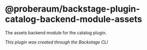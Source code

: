 # @proberaum/backstage-plugin-catalog-backend-module-assets

The assets backend module for the catalog plugin.

_This plugin was created through the Backstage CLI_
